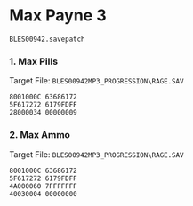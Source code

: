 #  Max Payne 3 

`BLES00942.savepatch`

### 1. Max Pills

Target File: `BLES00942MP3_PROGRESSION\RAGE.SAV`

```
8001000C 63686172
5F617272 6179FDFF
28000034 00000009
```

### 2. Max Ammo

Target File: `BLES00942MP3_PROGRESSION\RAGE.SAV`

```
8001000C 63686172
5F617272 6179FDFF
4A000060 7FFFFFFF
40030004 00000000
```

